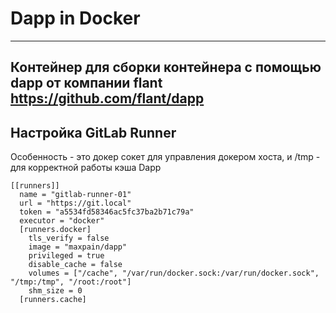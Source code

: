 # Dapp in Docker

----
Контейнер для сборки контейнера с помощью dapp от компании flant
https://github.com/flant/dapp
----
## Настройка GitLab Runner
Особенность - это докер сокет для управления докером хоста, и /tmp - для корректной работы кэша Dapp
```
[[runners]]
  name = "gitlab-runner-01"
  url = "https://git.local"
  token = "a5534fd58346ac5fc37ba2b71c79a"
  executor = "docker"
  [runners.docker]
    tls_verify = false
    image = "maxpain/dapp"
    privileged = true
    disable_cache = false
    volumes = ["/cache", "/var/run/docker.sock:/var/run/docker.sock", "/tmp:/tmp", "/root:/root"]
    shm_size = 0
  [runners.cache]
```

